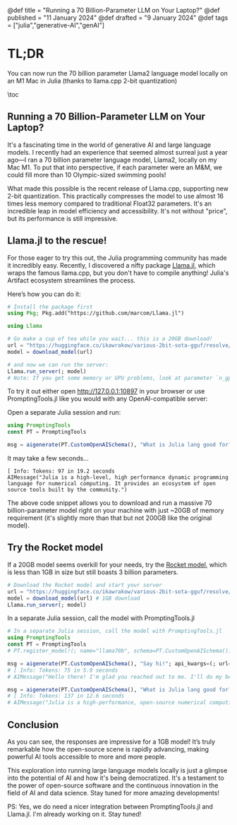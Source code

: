 @def title = "Running a 70 Billion-Parameter LLM on Your Laptop?"
@def published = "11 January 2024"
@def drafted = "9 January 2024"
@def tags = ["julia","generative-AI","genAI"]

# TL;DR
You can now run the 70 billion parameter Llama2 language model locally on an M1 Mac in Julia (thanks to llama.cpp 2-bit quantization)

\toc 

## Running a 70 Billion-Parameter LLM on Your Laptop?

It's a fascinating time in the world of generative AI and large language models. I recently had an experience that seemed almost surreal just a year ago—I ran a 70 billion parameter language model, Llama2, locally on my Mac M1. To put that into perspective, if each parameter were an M&M, we could fill more than 10 Olympic-sized swimming pools!

What made this possible is the recent release of Llama.cpp, supporting new 2-bit quantization. This practically compresses the model to use almost 16 times less memory compared to traditional Float32 parameters. It's an incredible leap in model efficiency and accessibility. It's not without "price", but its performance is still impressive.

## Llama.jl to the rescue!

For those eager to try this out, the Julia programming community has made it incredibly easy. Recently, I discovered a nifty package [Llama.jl](https://github.com/marcom/Llama.jl), which wraps the famous llama.cpp, but you don't have to compile anything! Julia's Artifact ecosystem streamlines the process.

Here’s how you can do it:

```julia
# Install the package first
using Pkg; Pkg.add("https://github.com/marcom/Llama.jl")

using Llama

# Go make a cup of tea while you wait... this is a 20GB download!
url = "https://huggingface.co/ikawrakow/various-2bit-sota-gguf/resolve/main/llama-v2-70b-2.12bpw.gguf"
model = download_model(url) 

# and now we can run the server:
Llama.run_server(; model)
# Note: If you get some memory or GPU problems, look at parameter `n_gpu_layers`, which dictates how many layers of your model should go onto your GPU vs CPU
```
To try it out either open http://127.0.0.1:10897 in your browser or use PromptingTools.jl like you would with any OpenAI-compatible server:

Open a separate Julia session and run:

```julia
using PromptingTools
const PT = PromptingTools

msg = aigenerate(PT.CustomOpenAISchema(), "What is Julia lang good for?"; api_kwargs=(; url="http://127.0.0.1:10897/v1"))
```

It may take a few seconds...

```plaintext
[ Info: Tokens: 97 in 19.2 seconds
AIMessage("Julia is a high-level, high performance dynamic programming language for numerical computing. It provides an ecosystem of open source tools built by the community.")
```

The above code snippet allows you to download and run a massive 70 billion-parameter model right on your machine with just ~20GB of memory requirement (it's slightly more than that but not 200GB like the original model). 

## Try the Rocket model

If a 20GB model seems overkill for your needs, try the [Rocket model](https://huggingface.co/pansophic/rocket-3B), which is less than 1GB in size but still boasts 3 billion parameters.

```julia
# Download the Rocket model and start your server
url = "https://huggingface.co/ikawrakow/various-2bit-sota-gguf/resolve/main/rocket-3b-2.76bpw.gguf"
model = download_model(url) # 1GB download
Llama.run_server(; model)
```

In a separate Julia session, call the model with PromptingTools.jl
```julia
# In a separate Julia session, call the model with PromptingTools.jl
using PromptingTools
const PT = PromptingTools
# PT.register_model!(; name="llama70b", schema=PT.CustomOpenAISchema())

msg = aigenerate(PT.CustomOpenAISchema(), "Say hi!"; api_kwargs=(; url="http://127.0.0.1:10897/v1"))
# [ Info: Tokens: 75 in 5.9 seconds
# AIMessage("Hello there! I'm glad you reached out to me. I'll do my best to be a helpful AI assistant, so if you have any questions or need assistance with anything, just let me know and I'd be happy to help. Hi there!")

msg = aigenerate(PT.CustomOpenAISchema(), "What is Julia lang good for?"; api_kwargs=(; url="http://127.0.0.1:10897/v1", max_tokens=2000))
# [ Info: Tokens: 137 in 12.6 seconds
# AIMessage("Julia is a high-performance, open-source numerical computing language designed for scientific and engineering applications. It offers fast and efficient computation capabilities with features like multi-threading, automatic array memory optimization, and built-in support for popular libraries such as NumPy, Pandas, and Matplotlib. Julia has gained popularity among data scientists, engineers, and researchers due to its speed, scalability, and ease of use. It is particularly useful when you need to perform complex computations with large datasets or handle high-dimensional arrays efficiently.")

```

## Conclusion

As you can see, the responses are impressive for a 1GB model! It’s truly remarkable how the open-source scene is rapidly advancing, making powerful AI tools accessible to more and more people.

This exploration into running large language models locally is just a glimpse into the potential of AI and how it's being democratized. It's a testament to the power of open-source software and the continuous innovation in the field of AI and data science. Stay tuned for more amazing developments!

PS: Yes, we do need a nicer integration between PromptingTools.jl and Llama.jl. I'm already working on it. Stay tuned!